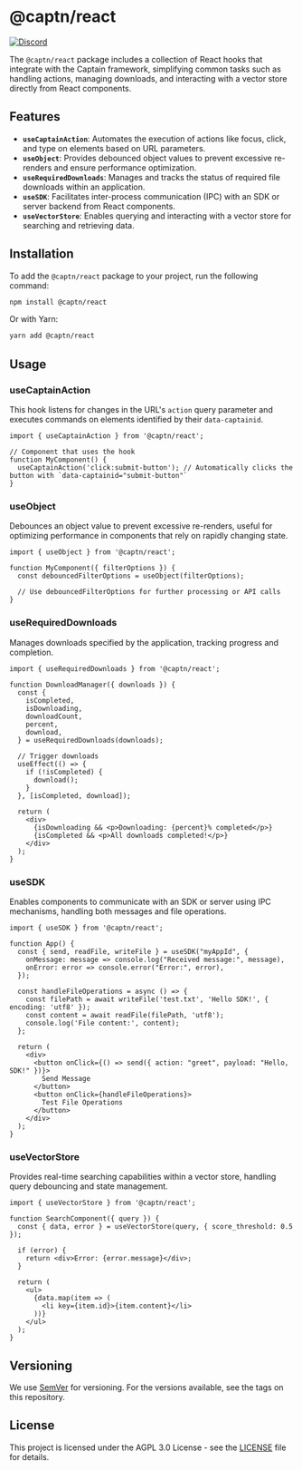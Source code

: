 # @captn/react

[![Discord](https://img.shields.io/discord/1091306623819059300?color=7289da&label=Discord&logo=discord&logoColor=fff&style=for-the-badge)](https://discord.com/invite/m3TBB9XEkb)

The `@captn/react` package includes a collection of React hooks that integrate with the Captain framework, simplifying common tasks such as handling actions, managing downloads, and interacting with a vector store directly from React components.

## Features

- **`useCaptainAction`**: Automates the execution of actions like focus, click, and type on elements based on URL parameters.
- **`useObject`**: Provides debounced object values to prevent excessive re-renders and ensure performance optimization.
- **`useRequiredDownloads`**: Manages and tracks the status of required file downloads within an application.
- **`useSDK`**: Facilitates inter-process communication (IPC) with an SDK or server backend from React components.
- **`useVectorStore`**: Enables querying and interacting with a vector store for searching and retrieving data.

## Installation

To add the `@captn/react` package to your project, run the following command:

```bash
npm install @captn/react
```

Or with Yarn:

```bash
yarn add @captn/react
```

## Usage

### useCaptainAction

This hook listens for changes in the URL's `action` query parameter and executes commands on elements identified by their `data-captainid`.

```tsx
import { useCaptainAction } from '@captn/react';

// Component that uses the hook
function MyComponent() {
  useCaptainAction('click:submit-button'); // Automatically clicks the button with `data-captainid="submit-button"`
}
```

### useObject

Debounces an object value to prevent excessive re-renders, useful for optimizing performance in components that rely on rapidly changing state.

```tsx
import { useObject } from '@captn/react';

function MyComponent({ filterOptions }) {
  const debouncedFilterOptions = useObject(filterOptions);

  // Use debouncedFilterOptions for further processing or API calls
}
```

### useRequiredDownloads

Manages downloads specified by the application, tracking progress and completion.

```tsx
import { useRequiredDownloads } from '@captn/react';

function DownloadManager({ downloads }) {
  const {
    isCompleted,
    isDownloading,
    downloadCount,
    percent,
    download,
  } = useRequiredDownloads(downloads);

  // Trigger downloads
  useEffect(() => {
    if (!isCompleted) {
      download();
    }
  }, [isCompleted, download]);

  return (
    <div>
      {isDownloading && <p>Downloading: {percent}% completed</p>}
      {isCompleted && <p>All downloads completed!</p>}
    </div>
  );
}
```

### useSDK

Enables components to communicate with an SDK or server using IPC mechanisms, handling both messages and file operations.

```tsx
import { useSDK } from '@captn/react';

function App() {
  const { send, readFile, writeFile } = useSDK("myAppId", {
    onMessage: message => console.log("Received message:", message),
    onError: error => console.error("Error:", error),
  });

  const handleFileOperations = async () => {
    const filePath = await writeFile('test.txt', 'Hello SDK!', { encoding: 'utf8' });
    const content = await readFile(filePath, 'utf8');
    console.log('File content:', content);
  };

  return (
    <div>
      <button onClick={() => send({ action: "greet", payload: "Hello, SDK!" })}>
        Send Message
      </button>
      <button onClick={handleFileOperations}>
        Test File Operations
      </button>
    </div>
  );
}
```

### useVectorStore

Provides real-time searching capabilities within a vector store, handling query debouncing and state management.

```tsx
import { useVectorStore } from '@captn/react';

function SearchComponent({ query }) {
  const { data, error } = useVectorStore(query, { score_threshold: 0.5 });

  if (error) {
    return <div>Error: {error.message}</div>;
  }

  return (
    <ul>
      {data.map(item => (
        <li key={item.id}>{item.content}</li>
      ))}
    </ul>
  );
}
```

## Versioning

We use [SemVer](http://semver.org/) for versioning. For the versions available, see the tags on this repository.

## License

This project is licensed under the AGPL 3.0 License - see the [LICENSE](LICENSE) file for details.
